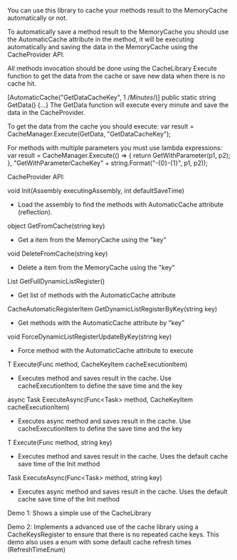 You can use this library to cache your methods result to the MemoryCache automatically or not.

To automatically save a method result to the MemoryCache you should use the AutomaticCache attribute in the method, it will be executing automatically and saving the data in the MemoryCache using the CacheProvider API.

All methods invocation should be done using the CacheLibrary Execute function to get the data from the cache or save new data when there is no cache hit.


[AutomaticCache("GetDataCacheKey", 1 /*Minutes*/)]
public static string GetData() {...}
The GetData function will execute every minute and save the data in the CacheProvider.

To get the data from the cache you should execute:
var result = CacheManager.Execute(GetData, "GetDataCacheKey");


For methods with multiple parameters you must use lambda expressions:
var result = CacheManager.Execute(() =>
{
	return GetWithParameter(p1, p2);
}, "GetWithParameterCacheKey" + string.Format("-{0}-{1}", p1, p2));



CacheProvider API:

void Init(Assembly executingAssembly, int defaultSaveTime)
- Load the assembly to find the methods with AutomaticCache attribute (reflection).

object GetFromCache(string key)
- Get a item from the MemoryCache using the "key"

void DeleteFromCache(string key)
- Delete a item from the MemoryCache using the "key"

List<CacheAutomaticRegisterItem> GetFullDynamicListRegister()
- Get list of methods with the AutomaticCache attribute

CacheAutomaticRegisterItem GetDynamicListRegisterByKey(string key)
- Get methods with the AutomaticCache attribute by "key"

void ForceDynamicListRegisterUpdateByKey(string key)
- Force method with the AutomaticCache attribute to execute

T Execute<T>(Func<T> method, CacheKeyItem cacheExecutionItem)
- Executes method and saves result in the cache. Use cacheExecutionItem to define the save time and the key

async Task<T> ExecuteAsync<T>(Func<Task<T>> method, CacheKeyItem cacheExecutionItem)
- Executes async method and saves result in the cache. Use cacheExecutionItem to define the save time and the key

T Execute<T>(Func<T> method, string key)
- Executes method and saves result in the cache. Uses the default cache save time of the Init method

Task<T> ExecuteAsync<T>(Func<Task<T>> method, string key)
- Executes async method and saves result in the cache. Uses the default cache save time of the Init method



Demo 1:
Shows a simple use of the CacheLibrary

Demo 2:
Implements a advanced use of the cache library using a CacheKeysRegister to ensure that there is no repeated cache keys.
This demo also uses a enum with some default cache refresh times (RefreshTimeEnum)


